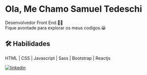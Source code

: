 # Ola, Me Chamo Samuel Tedeschi
Desenvolvedor Front End.🧑‍💻 <br>
Fique avontade para explorar os meus codigos.😀
## 🛠 Habilidades
HTML | CSS | Javascript | Sass | Bootstrap | Reactjs</h4>

[![linkedin](https://img.shields.io/badge/linkedin-0A66C2?style=for-the-badge&logo=linkedin&logoColor=white)](https://www.linkedin.com/in/samuel-tedeschi/)
